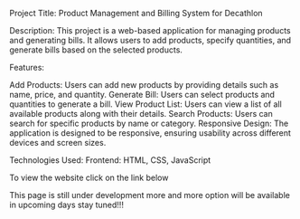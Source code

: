 Project Title: Product Management and Billing System for Decathlon

Description:
This project is a web-based application for managing products and generating bills. It allows users to add products, specify quantities, and generate bills based on the selected products.

Features:

Add Products: Users can add new products by providing details such as name, price, and quantity.
Generate Bill: Users can select products and quantities to generate a bill.
View Product List: Users can view a list of all available products along with their details.
Search Products: Users can search for specific products by name or category.
Responsive Design: The application is designed to be responsive, ensuring usability across different devices and screen sizes.

Technologies Used:
Frontend: HTML, CSS, JavaScript

To view the website click on the link below

This page is still under development more and more option will be available in upcoming days stay tuned!!!
